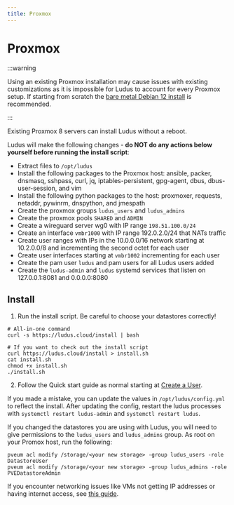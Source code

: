 ```yaml
---
title: Proxmox
---
```


# Proxmox

:::warning

Using an existing Proxmox installation may cause issues with existing customizations as it is impossible for Ludus to account for every Proxmox setup. If starting from scratch the [bare metal Debian 12 install](./bare-metal) is recommended.

:::

Existing Proxmox 8 servers can install Ludus without a reboot.

Ludus will make the following changes - **do NOT do any actions below yourself before running the install script**:

- Extract files to `/opt/ludus`
- Install the following packages to the Proxmox host: ansible, packer, dnsmasq, sshpass, curl, jq, iptables-persistent, gpg-agent, dbus, dbus-user-session, and vim
- Install the following python packages to the host: proxmoxer, requests, netaddr, pywinrm, dnspython, and jmespath
- Create the proxmox groups `ludus_users` and `ludus_admins`
- Create the proxmox pools `SHARED` and `ADMIN`
- Create a wireguard server wg0 with IP range `198.51.100.0/24`
- Create an interface `vmbr1000` with IP range 192.0.2.0/24 that NATs traffic
- Create user ranges with IPs in the 10.0.0.0/16 network starting at 10.2.0.0/8 and incrementing the second octet for each user
- Create user interfaces starting at `vmbr1002` incrementing for each user
- Create the pam user `ludus` and pam users for all Ludus users added
- Create the `ludus-admin` and `ludus` systemd services that listen on 127.0.0.1:8081 and 0.0.0.0:8080

## Install

1. Run the install script. Be careful to choose your datastores correctly!

```shell
# All-in-one command
curl -s https://ludus.cloud/install | bash

# If you want to check out the install script
curl https://ludus.cloud/install > install.sh
cat install.sh
chmod +x install.sh
./install.sh
```

2. Follow the Quick start guide as normal starting at [Create a User](../quick-start/create-a-user).


If you made a mistake, you can update the values in `/opt/ludus/config.yml` to reflect the install.
After updating the config, restart the ludus processes with `systemctl restart ludus-admin` and `systemctl restart ludus`.

If you changed the datastores you are using with Ludus, you will need to give permissions to the `ludus_users` and `ludus_admins` group. As root on your Promox host, run the following:

```shell
pveum acl modify /storage/<your new storage> -group ludus_users -role DatastoreUser
pveum acl modify /storage/<your new storage> -group ludus_admins -role PVEDatastoreAdmin
```

If you encounter networking issues like VMs not getting IP addresses or having internet access, see [this guide](../troubleshooting/network.md).